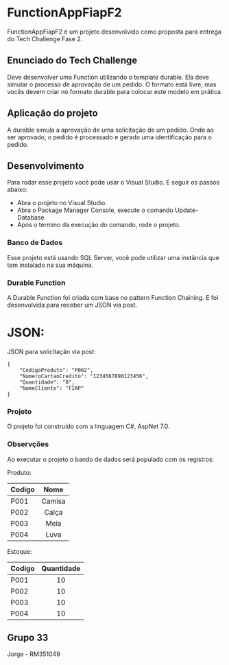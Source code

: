 # FunctionAppFiapF2

FunctionAppFiapF2 é um projeto desenvolvido como proposta para entrega do Tech Challenge Fase 2.

## Enunciado do Tech Challenge

Deve desenvolver uma Function utilizando o template durable. Ela deve simular o processo de aprovação de um pedido. O formato está livre, mas vocês devem criar no formato durable para colocar este modelo em prática. 

## Aplicação do projeto

A durable simula a aprovação de uma solicitação de um pedido. Onde ao ser aprovado, o pedido é processado e gerado uma identificação para o pedido.

## Desenvolvimento 

Para rodar esse projeto você pode usar o Visual Studio. E seguir os passos abaixo:

* Abra o projeto no Visual Studio.
* Abra o Package Manager Console, execute o comando Update-Database
* Após o término da execução do comando, rode o projeto.

### Banco de Dados

Esse projeto está usando SQL Server, você pode utilizar uma instância que tem instalado na sua máquina.

### Durable Function

A Durable Function foi criada com base no pattern Function Chaining. E foi desenvolvida para receber um JSON via post.

# JSON:

JSON para solicitação via post:
````````````
{
    "CodigoProduto": "P002",
    "NumeroCartaoCredito": "1234567890123456",
    "Quantidade": "8",
    "NomeCliente": "FIAP"
}
``````````````
### Projeto

O projeto foi construído com a linguagem C#, AspNet 7.0.

### Observções

Ao executar o projeto o bando de dados será populado com os registros:

Produto:

| Codigo   |      Nome      |
|----------|:-------------:|
| P001 | Camisa | 
| P002 | Calça |   
| P003 | Meia |    
| P004 | Luva |  

Estoque:

 | Codigo   |      Quantidade      |
|----------|:-------------:|
| P001 | 10 | 
| P002 | 10 |   
| P003 | 10 |    
| P004 | 10 |  


## Grupo 33
Jorge - RM351049
